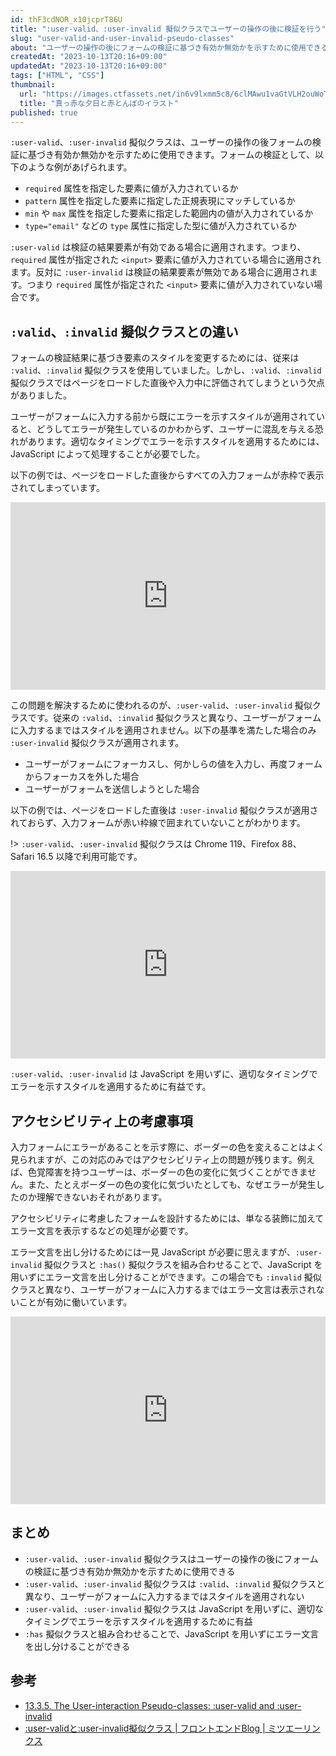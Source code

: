 ```yaml
---
id: thF3cdNOR_x10jcprT86U
title: ":user-valid、:user-invalid 擬似クラスでユーザーの操作の後に検証を行う"
slug: "user-valid-and-user-invalid-pseudo-classes"
about: "ユーザーの操作の後にフォームの検証に基づき有効か無効かを示すために使用できる :user-valid、:user-invalid 擬似クラスを紹介します。従来の :valid、:invalid 擬似クラスと異なり、ユーザーがフォームに入力するまではスタイルを適用されません。"
createdAt: "2023-10-13T20:16+09:00"
updatedAt: "2023-10-13T20:16+09:00"
tags: ["HTML", "CSS"]
thumbnail:
  url: "https://images.ctfassets.net/in6v9lxmm5c8/6clMAwu1vaGtVLH2ouWoTF/90a5607f714e11b6bf114687d6c76111/akatonbo_yuuhi_illust_1074.png"
  title: "真っ赤な夕日と赤とんぼのイラスト"
published: true
---
```

`:user-valid`、`:user-invalid` 擬似クラスは、ユーザーの操作の後フォームの検証に基づき有効か無効かを示すために使用できます。フォームの検証として、以下のような例があげられます。

- `required` 属性を指定した要素に値が入力されているか
- `pattern` 属性を指定した要素に指定した正規表現にマッチしているか
- `min` や `max` 属性を指定した要素に指定した範囲内の値が入力されているか
- `type="email"` などの `type` 属性に指定した型に値が入力されているか

`:user-valid` は検証の結果要素が有効である場合に適用されます。つまり、`required` 属性が指定された `<input>` 要素に値が入力されている場合に適用されます。反対に `:user-invalid` は検証の結果要素が無効である場合に適用されます。つまり `required` 属性が指定された `<input>` 要素に値が入力されていない場合です。

## `:valid`、`:invalid` 擬似クラスとの違い

フォームの検証結果に基づき要素のスタイルを変更するためには、従来は `:valid`、`:invalid` 擬似クラスを使用していました。しかし、`:valid`、`:invalid` 擬似クラスではページをロードした直後や入力中に評価されてしまうという欠点がありました。

ユーザーがフォームに入力する前から既にエラーを示すスタイルが適用されていると、どうしてエラーが発生しているのかわからず、ユーザーに混乱を与える恐れがあります。適切なタイミングでエラーを示すスタイルを適用するためには、JavaScript によって処理することが必要でした。

以下の例では、ページをロードした直後からすべての入力フォームが赤枠で表示されてしまっています。

<iframe height="300" style="width: 100%;" scrolling="no" title="invalid 擬似クラスを使ったログインフォーム" src="https://codepen.io/azukiazusa1/embed/QWzPQwM?default-tab=css%2Cresult" frameborder="no" loading="lazy" allowtransparency="true" allowfullscreen="true">
  See the Pen <a href="https://codepen.io/azukiazusa1/pen/QWzPQwM">
  Untitled</a> by azukiazusa1 (<a href="https://codepen.io/azukiazusa1">@azukiazusa1</a>)
  on <a href="https://codepen.io">CodePen</a>.
</iframe>

この問題を解決するために使われるのが、`:user-valid`、`:user-invalid` 擬似クラスです。従来の `:valid`、`:invalid` 擬似クラスと異なり、ユーザーがフォームに入力するまではスタイルを適用されません。以下の基準を満たした場合のみ `:user-invalid` 擬似クラスが適用されます。

- ユーザーがフォームにフォーカスし、何かしらの値を入力し、再度フォームからフォーカスを外した場合
- ユーザーがフォームを送信しようとした場合

以下の例では、ページをロードした直後は `:user-invalid` 擬似クラスが適用されておらず、入力フォームが赤い枠線で囲まれていないことがわかります。

!> `:user-valid`、`:user-invalid` 擬似クラスは Chrome 119、Firefox 88、Safari 16.5 以降で利用可能です。

<iframe height="300" style="width: 100%;" scrolling="no" title="user:invalid を使ったログインフォーム" src="https://codepen.io/azukiazusa1/embed/abPxqBx?default-tab=css%2Cresult" frameborder="no" loading="lazy" allowtransparency="true" allowfullscreen="true">
  See the Pen <a href="https://codepen.io/azukiazusa1/pen/abPxqBx">
  Untitled</a> by azukiazusa1 (<a href="https://codepen.io/azukiazusa1">@azukiazusa1</a>)
  on <a href="https://codepen.io">CodePen</a>.
</iframe>

`:user-valid`、`:user-invalid` は JavaScript を用いずに、適切なタイミングでエラーを示すスタイルを適用するために有益です。

## アクセシビリティ上の考慮事項

入力フォームにエラーがあることを示す際に、ボーダーの色を変えることはよく見られますが、この対応のみではアクセシビリティ上の問題が残ります。例えば、色覚障害を持つユーザーは、ボーダーの色の変化に気づくことができません。また、たとえボーダーの色の変化に気づいたとしても、なぜエラーが発生したのか理解できないおそれがあります。

アクセシビリティに考慮したフォームを設計するためには、単なる装飾に加えてエラー文言を表示するなどの処理が必要です。

エラー文言を出し分けるためには一見 JavaScript が必要に思えますが、`:user-invalid` 擬似クラスと `:has()` 擬似クラスを組み合わせることで、JavaScript を用いずにエラー文言を出し分けることができます。この場合でも `:invalid` 擬似クラスと異なり、ユーザーがフォームに入力するまではエラー文言は表示されないことが有効に働いています。

<iframe height="300" style="width: 100%;" scrolling="no" title="user-invlalid と has を使ったログインフォーム" src="https://codepen.io/azukiazusa1/embed/GRPLQxW?default-tab=css%2Cresult" frameborder="no" loading="lazy" allowtransparency="true" allowfullscreen="true">
  See the Pen <a href="https://codepen.io/azukiazusa1/pen/GRPLQxW">
  user-invlalid を使ったログインフォーム</a> by azukiazusa1 (<a href="https://codepen.io/azukiazusa1">@azukiazusa1</a>)
  on <a href="https://codepen.io">CodePen</a>.
</iframe>

## まとめ

- `:user-valid`、`:user-invalid` 擬似クラスはユーザーの操作の後にフォームの検証に基づき有効か無効かを示すために使用できる
- `:user-valid`、`:user-invalid` 擬似クラスは `:valid`、`:invalid` 擬似クラスと異なり、ユーザーがフォームに入力するまではスタイルを適用されない
- `:user-valid`、`:user-invalid` 擬似クラスは JavaScript を用いずに、適切なタイミングでエラーを示すスタイルを適用するために有益
- `:has` 擬似クラスと組み合わせることで、JavaScript を用いずにエラー文言を出し分けることができる

## 参考

- [13.3.5. The User-interaction Pseudo-classes: :user-valid and :user-invalid](https://drafts.csswg.org/selectors/#user-pseudos)
- [:user-validと:user-invalid擬似クラス | フロントエンドBlog | ミツエーリンクス](https://www.mitsue.co.jp/knowledge/blog/frontend/202305/30_1750.html)
